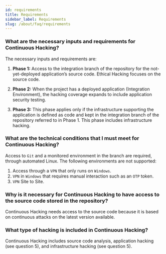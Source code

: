 ```yaml
---
id: requirements
title: Requirements
sidebar_label: Requirements
slug: /about/faq/requirements
---
```


### What are the necessary inputs and requirements for Continuous Hacking?
The necessary inputs
and requirements are:

1. **Phase 1:**
Access to the integration branch
of the repository
for the not-yet-deployed
application’s source code.
Ethical Hacking focuses
on the source code.

1. **Phase 2:**
When the project has
a deployed application
(Integration Environment),
the hacking coverage expands
to include application security testing.

1. **Phase 3:**
This phase applies only if
the infrastructure supporting the application
is defined as code
and kept in the integration branch
of the repository referred to in Phase 1.
This phase includes infrastructure hacking.

### What are the technical conditions that I must meet for Continuous Hacking?

Access to `Git` and a monitored environment
in the branch are required,
through automated Linux.
The following environments are not supported:

1. Access through a `VPN` that only runs on `Windows`.
1. `VPN` in `Windows`
that requires manual interaction
such as an `OTP` token.
1. `VPN` Site to Site.

### Why is it necessary for Continuous Hacking to have access to the source code stored in the repository?
Continuous Hacking needs
access to the source code
because it is based on
continuous attacks
on the latest version available.

### What type of hacking is included in Continuous Hacking?
Continuous Hacking includes
source code analysis,
application hacking
(see question 5),
and infrastructure hacking
(see question 5).

